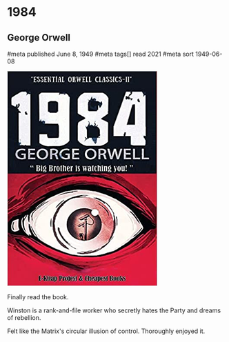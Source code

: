 # 1984
## George Orwell
#meta published June 8, 1949
#meta tags[] read 2021
#meta sort 1949-06-08

![1984](1984.png)

Finally read the book.

Winston is a rank-and-file worker who secretly hates the Party and dreams of rebellion.

Felt like the Matrix's circular illusion of control.  Thoroughly enjoyed it.